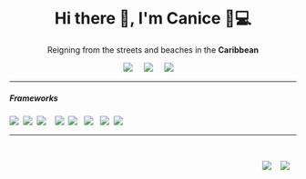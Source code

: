 
<h1 align='center'> Hi there 👋, I'm Canice 🍍💻 </h1>

<p align='center'>
  Reigning from the streets and beaches in the <b>Caribbean</b> 
</p>

<!-- <p align='center'>
  <a href="#"><img src="https://visitor-badge.glitch.me/badge?page_id=StefanyVasc.StefanyVasc"></a>
</p> -->


<p align='center'>
  <a href="https://instagram.com/_ecanic_"><img src="https://img.shields.io/badge/-instagram-blue?logo=instagram&style=for-the-badge&color=fc9" /></a>&nbsp;&nbsp;&nbsp;&nbsp;
  <a href="https://www.linkedin.com/in/canice-james/"><img src="https://img.shields.io/badge/linkedin-%230077B5.svg?&style=for-the-badge&logo=linkedin&logoColor=white" /></a>&nbsp;&nbsp;&nbsp;&nbsp;
  <a href="mailto:cjamesanu@gmail.com?subject=Olá%20Canice"><img src="https://img.shields.io/badge/gmail-%23D14836.svg?&style=for-the-badge&logo=gmail&logoColor=white" /></a>&nbsp;&nbsp;&nbsp;&nbsp;

</p>


<hr>


<!--
**Canice-James/Canice-James** is a ✨ _special_ ✨ repository because its `README.md` (this file) appears on your GitHub profile.

Here are some ideas to get you started:

- 🔭 I’m currently working on ...
- 🌱 I’m currently learning ...
- 👯 I’m looking to collaborate on ...
- 🤔 I’m looking for help with ...
- 💬 Ask me about ...
- 📫 How to reach me: ...
- 😄 Pronouns: ...
- ⚡ Fun fact: ...
-->



<h5> Frameworks</h5>
<p >
 <img src="https://img.shields.io/badge/node.js%20-%23339933.svg?&style=for-the-badge&logo=node.js&logoColor=white" />&nbsp;&nbsp;<img src="https://img.shields.io/badge/-angular-critical?logo=angular&style=for-the-badge" />&nbsp;&nbsp;<img src="https://img.shields.io/badge/-GSAP-88CE02?logo=greensock&style=for-the-badge&logoColor=black" />&nbsp;&nbsp;&nbsp; <img src="https://img.shields.io/badge/-Vue-4FC08D?logo=vue.js&style=for-the-badge&logoColor=white" />&nbsp;&nbsp;<img src="https://img.shields.io/badge/react%20-%2361DAFB.svg?&style=for-the-badge&logo=react&logoColor=white" />&nbsp;&nbsp;&nbsp;<img src="https://img.shields.io/badge/sass%20-%23cc6699.svg?&style=for-the-badge&logo=sass&logoColor=white" />&nbsp;&nbsp;&nbsp;<img src="https://img.shields.io/badge/-mongodb-green?logo=mongodb&style=for-the-badge" />&nbsp;&nbsp;<img src="https://img.shields.io/badge/javascript%20-%23F7DF1E.svg?&style=for-the-badge&logo=javascript&logoColor=white" />&nbsp;&nbsp;
</p>

<hr>

<br>
<p align="right">
  <a href="https://kitsu.io/users/Ecanic"><img src="https://img.shields.io/badge/-Anime%20Profile-F47521?logo=crunchyroll&style=for-the-badge&logoColor=white" /></a>&nbsp;&nbsp;&nbsp;
  <a href="https://steamcommunity.com/id/ecanic/"><img src="https://img.shields.io/badge/Steam-%23000000.svg?&style=for-the-badge&logo=steam&logoColor=white" /></a>&nbsp;&nbsp;&nbsp;
</p>



